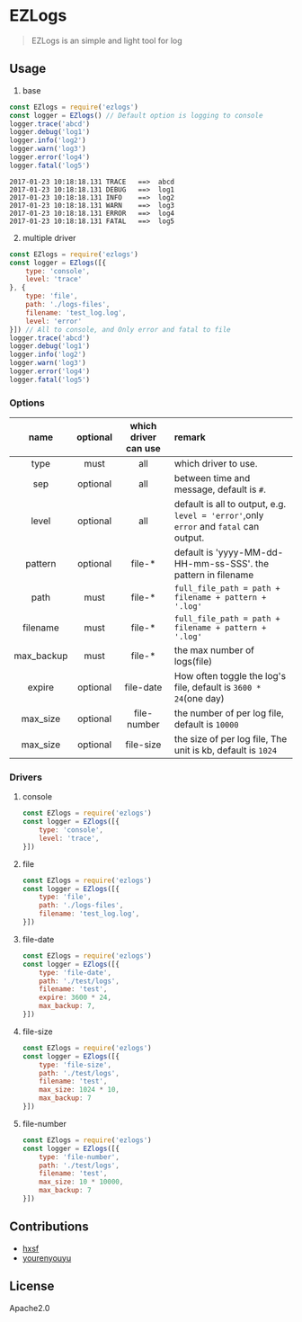 # EZLogs

> EZLogs is an simple and light tool for log

## Usage

1. base
```javascript
const EZlogs = require('ezlogs')
const logger = EZlogs() // Default option is logging to console
logger.trace('abcd')
logger.debug('log1')
logger.info('log2')
logger.warn('log3')
logger.error('log4')
logger.fatal('log5')
```

```
2017-01-23 10:18:18.131 TRACE   ==>  abcd
2017-01-23 10:18:18.131 DEBUG   ==>  log1
2017-01-23 10:18:18.131 INFO    ==>  log2
2017-01-23 10:18:18.131 WARN    ==>  log3
2017-01-23 10:18:18.131 ERROR   ==>  log4
2017-01-23 10:18:18.131 FATAL   ==>  log5
```
2. multiple driver

```javascript
const EZlogs = require('ezlogs')
const logger = EZlogs([{
    type: 'console',
    level: 'trace'
}, {
    type: 'file',
    path: './logs-files',
    filename: 'test_log.log',
    level: 'error'
}]) // All to console, and Only error and fatal to file
logger.trace('abcd')
logger.debug('log1')
logger.info('log2')
logger.warn('log3')
logger.error('log4')
logger.fatal('log5')
```


### Options

| name | optional | which driver can use | remark |
| :---: | :---: | :---: | :------------------------- |
| type | must | all | which driver to use. |
| sep | optional | all | between time and message, default is `#`. |
| level | optional | all | default is all to output, e.g. `level = 'error'`,only `error` and `fatal` can output. |
| pattern | optional | file-* | default is 'yyyy-MM-dd-HH-mm-ss-SSS'. the pattern in filename |
| path | must | file-* | `full_file_path = path + filename + pattern + '.log'` |
| filename | must | file-* | `full_file_path = path + filename + pattern + '.log'` |
| max_backup | must | file-* | the max number of logs(file) |
| expire | optional | file-date | How often toggle the log's file, default is `3600 * 24`(one day)  |
| max_size | optional | file-number | the number of per log file, default is `10000` |
| max_size | optional | file-size | the size of per log file, The unit is kb, default is `1024` |

### Drivers

1. console

    ```javascript
    const EZlogs = require('ezlogs')
    const logger = EZlogs([{
        type: 'console',
        level: 'trace',
    }])
    ```

2. file

    ```javascript
    const EZlogs = require('ezlogs')
    const logger = EZlogs([{
        type: 'file',
        path: './logs-files',
        filename: 'test_log.log',
    }])
    ```

3. file-date

    ```javascript
    const EZlogs = require('ezlogs')
    const logger = EZlogs([{
        type: 'file-date',
        path: './test/logs',
        filename: 'test',
        expire: 3600 * 24,
        max_backup: 7,
    }])
    ```

4. file-size

    ```javascript
    const EZlogs = require('ezlogs')
    const logger = EZlogs([{
        type: 'file-size',
        path: './test/logs',
        filename: 'test',
        max_size: 1024 * 10,
        max_backup: 7
    }])
    ```

5. file-number

    ```javascript
    const EZlogs = require('ezlogs')
    const logger = EZlogs([{
        type: 'file-number',
        path: './test/logs',
        filename: 'test',
        max_size: 10 * 10000,
        max_backup: 7
    }])
    ```

## Contributions
- [hxsf](https://github.com/hxsf)
- [yourenyouyu](https://github.com/yourenyouyu)

## License
Apache2.0
